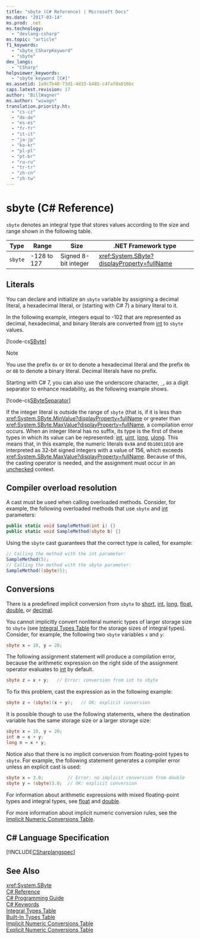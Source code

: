 ```yaml
---
title: "sbyte (C# Reference) | Microsoft Docs"
ms.date: "2017-03-14"
ms.prod: .net
ms.technology: 
  - "devlang-csharp"
ms.topic: "article"
f1_keywords: 
  - "sbyte_CSharpKeyword"
  - "sbyte"
dev_langs: 
  - "CSharp"
helpviewer_keywords: 
  - "sbyte keyword [C#]"
ms.assetid: 1a9c7b48-73d1-4d33-b485-c4faf0a816bc
caps.latest.revision: 17
author: "BillWagner"
ms.author: "wiwagn"
translation.priority.ht: 
  - "cs-cz"
  - "de-de"
  - "es-es"
  - "fr-fr"
  - "it-it"
  - "ja-jp"
  - "ko-kr"
  - "pl-pl"
  - "pt-br"
  - "ru-ru"
  - "tr-tr"
  - "zh-cn"
  - "zh-tw"
---
```

# sbyte (C# Reference)

`sbyte` denotes an integral type that stores values according to the size and range shown in the following table.  
  
|Type|Range|Size|.NET Framework type|  
|----------|-----------|----------|-------------------------|  
|`sbyte`|-128 to 127|Signed 8-bit integer|<xref:System.SByte?displayProperty=fullName>|  
  
## Literals  

You can declare and initialize an `sbyte` variable by assigning a decimal literal, a hexadecimal literal, or (starting with C# 7) a binary literal to it. 

In the following example, integers equal to -102 that are represented as decimal, hexadecimal, and binary literals are converted from [int](../../../csharp/language-reference/keywords/int.md) to `sbyte` values.    
  
[!code-cs[SByte](../../../../samples/snippets/csharp/language-reference/keywords/numeric-literals.cs#SByte)]  

> [!NOTE] 
> You use the prefix `0x` or `0X` to denote a hexadecimal literal and the prefix `0b` or `0B` to denote a binary literal. Decimal literals have no prefix.

Starting with C# 7, you can also use the underscore character, `_`, as a digit separator to enhance readability, as the following example shows.

[!code-cs[SByteSeparator](../../../../samples/snippets/csharp/language-reference/keywords/numeric-literals.cs#SByteS)]  

If the integer literal is outside the range of `sbyte` (that is, if it is less than <xref:System.SByte.MinValue?displayProperty=fullName> or greater than <xref:System.SByte.MaxValue?displayProperty=fullName>, a compilation error occurs. When an integer literal has no suffix, its type is the first of these types in which its value can be represented: [int](int.md), [uint](uint.md), [long](long.md), [ulong](ulong.md). This means that, in this example, the numeric literals `0x9A` and `0b10011010` are interpreted as 32-bit signed integers with a value of 156, which exceeds <xref:System.SByte.MaxValue?displayProperty=fullName>. Because of this, the casting operator is needed, and the assignment must occur in an [unchecked](unchecked.md) context. 

## Compiler overload resolution

 A cast must be used when calling overloaded methods. Consider, for example, the following overloaded methods that use `sbyte` and [int](../../../csharp/language-reference/keywords/int.md) parameters:  
  
```csharp  
public static void SampleMethod(int i) {}  
public static void SampleMethod(sbyte b) {}  
```  
  
 Using the `sbyte` cast guarantees that the correct type is called, for example:  
  
```csharp 
// Calling the method with the int parameter:  
SampleMethod(5);  
// Calling the method with the sbyte parameter:  
SampleMethod((sbyte)5);  
```  
  
## Conversions  
 There is a predefined implicit conversion from `sbyte` to [short](../../../csharp/language-reference/keywords/short.md), [int](../../../csharp/language-reference/keywords/int.md), [long](../../../csharp/language-reference/keywords/long.md), [float](../../../csharp/language-reference/keywords/float.md), [double](../../../csharp/language-reference/keywords/double.md), or [decimal](../../../csharp/language-reference/keywords/decimal.md).  
  
 You cannot implicitly convert nonliteral numeric types of larger storage size to `sbyte` (see [Integral Types Table](../../../csharp/language-reference/keywords/integral-types-table.md) for the storage sizes of integral types). Consider, for example, the following two `sbyte` variables `x` and `y`:  
  
```csharp  
sbyte x = 10, y = 20;  
```  
  
 The following assignment statement will produce a compilation error, because the arithmetic expression on the right side of the assignment operator evaluates to [int](../../../csharp/language-reference/keywords/int.md) by default.  
  
```csharp  
sbyte z = x + y;   // Error: conversion from int to sbyte  
```  
  
 To fix this problem, cast the expression as in the following example:  
  
```csharp  
sbyte z = (sbyte)(x + y);   // OK: explicit conversion  
```  
  
 It is possible though to use the following statements, where the destination variable has the same storage size or a larger storage size:  
  
```csharp
sbyte x = 10, y = 20;  
int m = x + y;  
long n = x + y;  
```  
  
 Notice also that there is no implicit conversion from floating-point types to `sbyte`. For example, the following statement generates a compiler error unless an explicit cast is used:  
  
```csharp  
sbyte x = 3.0;         // Error: no implicit conversion from double  
sbyte y = (sbyte)3.0;  // OK: explicit conversion  
```  
  
 For information about arithmetic expressions with mixed floating-point types and integral types, see [float](../../../csharp/language-reference/keywords/float.md) and [double](../../../csharp/language-reference/keywords/double.md).  
  
 For more information about implicit numeric conversion rules, see the [Implicit Numeric Conversions Table](../../../csharp/language-reference/keywords/implicit-numeric-conversions-table.md).  
  
## C# Language Specification  
 [!INCLUDE[CSharplangspec](~/includes/csharplangspec-md.md)]  
  
## See Also  
 <xref:System.SByte>   
 [C# Reference](../../../csharp/language-reference/index.md)   
 [C# Programming Guide](../../../csharp/programming-guide/index.md)   
 [C# Keywords](../../../csharp/language-reference/keywords/index.md)   
 [Integral Types Table](../../../csharp/language-reference/keywords/integral-types-table.md)   
 [Built-In Types Table](../../../csharp/language-reference/keywords/built-in-types-table.md)   
 [Implicit Numeric Conversions Table](../../../csharp/language-reference/keywords/implicit-numeric-conversions-table.md)   
 [Explicit Numeric Conversions Table](../../../csharp/language-reference/keywords/explicit-numeric-conversions-table.md)